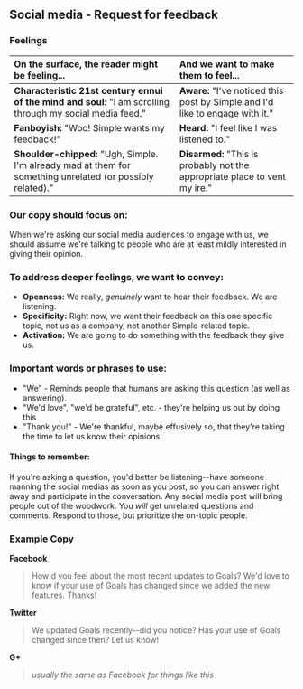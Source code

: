 ## Social media - Request for feedback

### Feelings

|On the surface, the reader might be feeling... | And we want to make them to feel... |
|:---------------|:---------------|
| **Characteristic 21st century ennui of the mind and soul:** "I am scrolling through my social media feed."| **Aware:** "I've noticed this post by Simple and I'd like to engage with it."|
| **Fanboyish:** "Woo! Simple wants my feedback!"| **Heard:** "I feel like I was listened to."|
| **Shoulder-chipped:** "Ugh, Simple. I'm already mad at them for something unrelated (or possibly related)."| **Disarmed:** "This is probably not the appropriate place to vent my ire."|

### Our copy should focus on:
When we're asking our social media audiences to engage with us, we should assume we're talking to people who are at least mildly interested in giving their opinion.

### To address deeper feelings, we want to convey:
- **Openness:** We really, *genuinely* want to hear their feedback. We are listening.
- **Specificity:** Right now, we want their feedback on this one specific topic, not us as a company, not another Simple-related topic.
- **Activation:** We are going to do something with the feedback they give us.

### Important words or phrases to use:
- "We" - Reminds people that humans are asking this question (as well as answering).
- "We'd love", "we'd be grateful", etc. - they're helping us out by doing this
- "Thank you!" - We're thankful, maybe effusively so, that they're taking the time to let us know their opinions.

#### Things to remember:
If you're asking a question, you'd better be listening--have someone manning the social medias as soon as you post, so you can answer right away and participate in the conversation. Any social media post will bring people out of the woodwork. You *will* get unrelated questions and comments. Respond to those, but prioritize the on-topic people.

### **Example Copy**
**Facebook**
>How'd you feel about the most recent updates to Goals? We'd love to know if your use of Goals has changed since we added the new features. Thanks!

**Twitter**
>We updated Goals recently--did you notice? Has your use of Goals changed since then? Let us know!

**G+**
>*usually the same as Facebook for things like this*
 